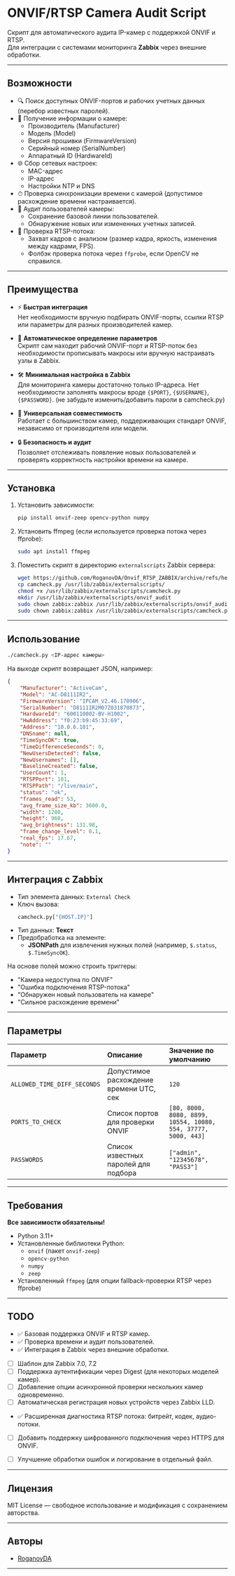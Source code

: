 # ONVIF/RTSP Camera Audit Script

Скрипт для автоматического аудита IP-камер с поддержкой ONVIF и RTSP.  
Для интеграции с системами мониторинга **Zabbix** через внешние обработки.

---

## Возможности

- 🔍 Поиск доступных ONVIF-портов и рабочих учетных данных (перебор известных паролей).
- 📜 Получение информации о камере:
  - Производитель (Manufacturer)
  - Модель (Model)
  - Версия прошивки (FirmwareVersion)
  - Серийный номер (SerialNumber)
  - Аппаратный ID (HardwareId)
- 🌐 Сбор сетевых настроек:
  - MAC-адрес
  - IP-адрес
  - Настройки NTP и DNS
- ⏱ Проверка синхронизации времени с камерой (допустимое расхождение времени настраивается).
- 👥 Аудит пользователей камеры:
  - Сохранение базовой линии пользователей.
  - Обнаружение новых или измененных учетных записей.
- 🎥 Проверка RTSP-потока:
  - Захват кадров с анализом (размер кадра, яркость, изменения между кадрами, FPS).
  - Фолбэк проверка потока через `ffprobe`, если OpenCV не справился.

---
## Преимущества

- ⚡ **Быстрая интеграция**  
  Нет необходимости вручную подбирать ONVIF-порты, ссылки RTSP или параметры для разных производителей камер.

- 🔗 **Автоматическое определение параметров**  
  Скрипт сам находит рабочий ONVIF-порт и RTSP-поток без необходимости прописывать макросы или вручную настраивать узлы в Zabbix.

- 🛠️ **Минимальная настройка в Zabbix**  
  Для мониторинга камеры достаточно только IP-адреса. Нет необходимости заполнять макросы вроде `{$PORT}`, `{$USERNAME}`, `{$PASSWORD}`. (не забудьте изменить/добавить пароли в camcheck.py)

- 🚀 **Универсальная совместимость**  
  Работает с большинством камер, поддерживающих стандарт ONVIF, независимо от производителя или модели.

- 🔒 **Безопасность и аудит**  
  Позволяет отслеживать появление новых пользователей и проверять корректность настройки времени на камере.

---
## Установка

1. Установить зависимости:
    ```bash
    pip install onvif-zeep opencv-python numpy
    ```

2. Установить ffmpeg (если используется проверка потока через ffprobe):
    ```bash
    sudo apt install ffmpeg
    ```

3. Поместить скрипт в директорию `externalscripts` Zabbix сервера:
    ```bash
    wget https://github.com/RoganovDA/Onvif_RTSP_ZABBIX/archive/refs/heads/main.zip -O Onvif_RTSP_ZABBIX.zip && unzip Onvif_RTSP_ZABBIX.zip && cd Onvif_RTSP_ZABBIX-main
    cp camcheck.py /usr/lib/zabbix/externalscripts/
    chmod +x /usr/lib/zabbix/externalscripts/camcheck.py
    mkdir /usr/lib/zabbix/externalscripts/onvif_audit
    sudo chown zabbix:zabbix /usr/lib/zabbix/externalscripts/onvif_audit
    sudo chown zabbix:zabbix /usr/lib/zabbix/externalscripts/camcheck.py
    ```

---

## Использование

```bash
./camcheck.py <IP-адрес камеры>
```

На выходе скрипт возвращает JSON, например:

```json
{
    "Manufacturer": "ActiveCam",
    "Model": "AC-D8111IR2",
    "FirmwareVersion": "IPCAM_V2.46.170906",
    "SerialNumber": "D8111IR2M07Z031870873",
    "HardwareId": "600110002-BV-H1002",
    "HwAddress": "f0:23:b9:45:33:69",
    "Address": "10.0.6.101",
    "DNSname": null,
    "TimeSyncOK": true,
    "TimeDifferenceSeconds": 0,
    "NewUsersDetected": false,
    "NewUsernames": [],
    "BaselineCreated": false,
    "UserCount": 1,
    "RTSPPort": 101,
    "RTSPPath": "/live/main",
    "status": "ok",
    "frames_read": 53,
    "avg_frame_size_kb": 3600.0,
    "width": 1280,
    "height": 960,
    "avg_brightness": 131.98,
    "frame_change_level": 0.1,
    "real_fps": 17.67,
    "note": ""
}
```

---

## Интеграция с Zabbix

- Тип элемента данных: `External Check`
- Ключ вызова:  
  ```bash
  camcheck.py["{HOST.IP}"]
  ```
- Тип данных: **Текст**
- Предобработка на элементе:
  - **JSONPath** для извлечения нужных полей (например, `$.status`, `$.TimeSyncOK`).

На основе полей можно строить триггеры:
- "Камера недоступна по ONVIF"
- "Ошибка подключения RTSP-потока"
- "Обнаружен новый пользователь на камере"
- "Сильное расхождение времени"

---

## Параметры

| Параметр | Описание | Значение по умолчанию |
|:--------|:---------|:---------------------|
| `ALLOWED_TIME_DIFF_SECONDS` | Допустимое расхождение времени UTC, сек | `120` |
| `PORTS_TO_CHECK` | Список портов для проверки ONVIF | `[80, 8000, 8080, 8899, 10554, 10080, 554, 37777, 5000, 443]` |
| `PASSWORDS` | Список известных паролей для подбора | `["admin", "12345678", "PASS3"]` |

---

## Требования

**Все зависимости обязательны!**

- Python 3.11+
- Установленные библиотеки Python:
  - `onvif` (пакет `onvif-zeep`)
  - `opencv-python`
  - `numpy`
  - `zeep`
- Установленный `ffmpeg` (для опции fallback-проверки RTSP через ffprobe)
---

## TODO

- ✅ Базовая поддержка ONVIF и RTSP камер.
- ✅ Проверка времени и аудит пользователей.
- ✅ Интеграция в Zabbix через внешние обработки.
- [ ] Шаблон для Zabbix 7.0, 7.2
- [ ] Поддержка аутентификации через Digest (для некоторых моделей камер).
- [ ] Добавление опции асинхронной проверки нескольких камер одновременно.
- [ ] Автоматическая регистрация новых устройств через Zabbix LLD.
- ✅ Расширенная диагностика RTSP потока: битрейт, кодек, аудио-потоки.
- [ ] Добавить поддержку шифрованного подключения через HTTPS для ONVIF.
- [ ] Улучшение обработки ошибок и логирование в отдельный файл.


---

## Лицензия

MIT License — свободное использование и модификация с сохранением авторства.

---

## Авторы

- [RoganovDA](https://github.com/RoganovDA)

---


